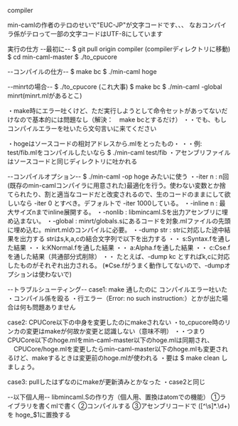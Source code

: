 compiler

min-camlの作者のテロのせいで"EUC-JP"が文字コードです、、、
なおコンパイラ係がテロって一部の文字コードはUTF-8にしています

実行の仕方
--最初に--
$ git pull origin compiler
(compilerディレクトリに移動)
$ cd min-caml-master
$ ./to_cpucore

--コンパイルの仕方--
$ make bc
$ ./min-caml hoge

--minrtの場合--
$ ./to_cpucore (これ大事)
$ make bc
$ ./min-caml -global minrt(minrt.mlがあるとこ)

・make時にエラー吐くけど、ただ実行しようとして命令セットがあってないだけなので基本的には問題なし（解決：　make bcとするだけ）
・・でも、もしコンパイルエラーを吐いたら文句言いに来てください

・hogeはソースコードの相対アドレスから.mlをとったもの・
・・例: test/fib.mlをコンパイルしたいなら
 $ ./min-caml test/fib
・アセンブリファイルはソースコードと同じディレクトリに吐かれる

--コンパイルオプション--
 $ ./min-caml -op hoge みたいに使う
・-iter n : n回(既存のmin-camlコンパイラに用意された)最適化を行う。使わない変数とか捨てられたり、割と適当なコードだと改変されるので、生のコードのままにして欲しいなら -iter 0 とすべき。デフォルトで -iter 1000している。
・-inline n : 最大サイズnまでinline展開する。
・-nonlib : libmincaml.Sを出力アセンブリに埋め込まない。
・-global : minrt/globals.sにあるコードを対象.mlファイルの先頭に埋め込む。minrt.mlのコンパイルに必要。
・-dump str : strに対応した途中結果を出力する strはs,k,a,cの結合文字列で以下を出力する
・・ s:Syntax.fを通した結果
・・ k:KNormal.fを通した結果
・・ a:Alpha.fを通した結果
・・ c:Cse.fを通した結果（共通部分式削除）
・・ たとえば、-dump kc とすればk,cに対応したものがそれぞれ出力される。
(※Cse.fがうまく動作してないので、-dumpオプションは使わないで)

--トラブルシューティング--
case1: make 通したのに コンパイルエラー吐いた
・コンパイル係を殴る
・行エラー（Error: no such instruction:）とかが出た場合は何も問題ありません

case2: CPUCore以下の中身を変更したのにmakeされない
・to_cpucore時のリンカの変更はmakeが何故か変更と認識しない（意味不明）
・・つまりCPUCore以下のhoge.mlをmin-caml-master以下のhoge.mlは同期され、
　CPUCore/hoge.mlを変更したらmin-caml-master以下のhoge.mlも変更されるけど、makeするときは変更前のhoge.mlが使われる
・要は $ make clean しましょう。

case3: pullしたはずなのにmakeが更新済みとかなった
・case2と同じ



--以下個人用--
libmincaml.Sの作り方（個人用、置換はatomでの機能）
①ライブラリを書くmlで書く
②コンパイルする
③アセンブリコードで
  ([^\s]*\.\d+)　を
  hoge_$1に置換する
